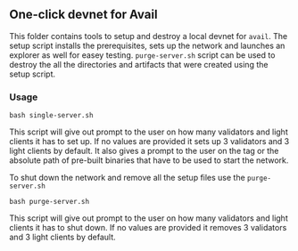 ## One-click devnet for Avail

This folder contains tools to setup and destroy a local devnet for `avail`. The setup script installs the prerequisites, sets up the network and launches an explorer as well for easey testing. `purge-server.sh` script can be used to destroy the all the directories and artifacts that were created using the setup script.

### Usage 
```
bash single-server.sh 
```
This script will give out prompt to the user on how many validators and light clients it has to set up. If no values are provided it sets up 3 validators and 3 light clients by default. It also gives a prompt to the user on the tag or the absolute path of pre-built binaries that have to be used to start the network.

To shut down the network and remove all the setup files use the `purge-server.sh`

```
bash purge-server.sh
```
This script will give out prompt to the user on how many validators and light clients it has to shut down. If no values are provided it removes 3 validators and 3 light clients by default.
